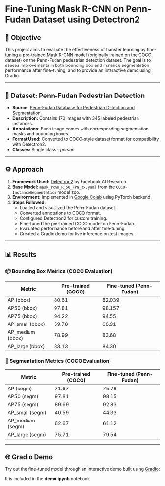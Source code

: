 # Fine-Tuning Mask R-CNN on Penn-Fudan Dataset using Detectron2

## 🧠 Objective

This project aims to evaluate the effectiveness of transfer learning by fine-tuning a pre-trained Mask R-CNN model (originally trained on the COCO dataset) on the Penn-Fudan pedestrian detection dataset. The goal is to assess improvements in both bounding box and instance segmentation performance after fine-tuning, and to provide an interactive demo using Gradio.

---

## 📂 Dataset: Penn-Fudan Pedestrian Detection

- **Source:** [Penn-Fudan Database for Pedestrian Detection and Segmentation](https://www.cis.upenn.edu/~jshi/ped_html/)
- **Description:** Contains 170 images with 345 labeled pedestrian instances.
- **Annotations:** Each image comes with corresponding segmentation masks and bounding boxes.
- **Format Used:** Converted to COCO-style dataset format for compatibility with Detectron2.
- **Classes:** Single class - *person*

---

## ⚙️ Approach

1. **Framework Used:** [Detectron2](https://github.com/facebookresearch/detectron2) by Facebook AI Research.
2. **Base Model:** `mask_rcnn_R_50_FPN_3x.yaml` from the `COCO-InstanceSegmentation` model zoo.
3. **Environment:** Implemented in [Google Colab](https://colab.research.google.com/) using PyTorch backend.
4. **Steps Followed:**
   - Loaded and visualized the Penn-Fudan dataset.
   - Converted annotations to COCO format.
   - Configured Detectron2 for custom training.
   - Fine-tuned the pre-trained COCO model on Penn-Fudan.
   - Evaluated performance before and after fine-tuning.
   - Created a Gradio demo for live inference on test images.

---

## 📊 Results

### 📦 Bounding Box Metrics (COCO Evaluation)

| Metric                      | Pre-trained (COCO) | Fine-tuned (Penn-Fudan) |
|----------------------------|--------------------|--------------------------|
| AP (bbox)                  | 80.61              | 82.039                   |
| AP50 (bbox)                | 97.81              | 98.157                   |
| AP75 (bbox)                | 94.22              | 94.55                    |
| AP_small (bbox)            | 59.78              | 68.91                    |
| AP_medium (bbox)           | 78.99              | 83.68                    |
| AP_large (bbox)            | 83.13              | 84.30                    |

### 🧩 Segmentation Metrics (COCO Evaluation)

| Metric                      | Pre-trained (COCO) | Fine-tuned (Penn-Fudan) |
|----------------------------|--------------------|--------------------------|
| AP (segm)                  | 71.67              | 75.78                    |
| AP50 (segm)                | 97.81              | 98.15                    |
| AP75 (segm)                | 89.69              | 92.83                    |
| AP_small (segm)            | 40.59              | 44.33                    |
| AP_medium (segm)           | 62.67              | 61.12                    |
| AP_large (segm)            | 75.71              | 79.54                    |


---

## 🌐 Gradio Demo

Try out the fine-tuned model through an interactive demo built using [Gradio](https://gradio.app/):

It is included in the **demo.ipynb** notebook
